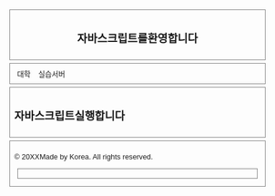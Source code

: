 <!doctype html> <!--    index.html    -->
<html>
<head>
<meta http-equiv="Content-Type"content="text/html;charset=utf-8"/>
<meta name="viweport"content="width=device-width,initial-scale=1"/>
<style>
 body{font-family:Verdana, sans-serif;font-size:0.8em;}
 header, nav, section, article, footer
 {border:1px solid gray; margin:5px; padding:8px;}
 section#displayArea{height:210px;}
 nav ul {margin:0; padding:0;}
 nav ul li {display:inline; margin:5px; }
 a{text-decoration:none;}
 #id_form{width:100px;height:14px;color:red;}
 </style>
<script type="text/javascript">
 function fnTest(){
 document.write("자바스크립트환영!")
 alert("자바 스크립트환영!!");
 }
 </script>
 <title>자바 스크립트 실습</title>
 </head>
 <body>
  <header>
   <h2>자바스크립트를환영합니다</h2></header>
  <nav>
   <ul>
    <li><a href="http://www.dju.ac.kr">대학</a></li>
    <li><a href="http://hive.dju.ac.kr">실습서버</a></li>
   </ul></nav>
   <section>
    <h2>자바스크립트실행합니다</h2>
     <script>fnTest();</script>
    </section>
    <footer>
     <p>&copy; 20XXMade by Korea. All rights reserved.</p><footer>
    </body>
    </html>
